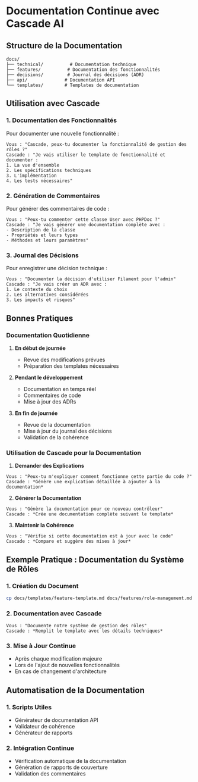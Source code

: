 # Documentation Continue avec Cascade AI

## Structure de la Documentation

```
docs/
├── technical/          # Documentation technique
├── features/          # Documentation des fonctionnalités
├── decisions/         # Journal des décisions (ADR)
├── api/              # Documentation API
└── templates/        # Templates de documentation
```

## Utilisation avec Cascade

### 1. Documentation des Fonctionnalités
Pour documenter une nouvelle fonctionnalité :
```conversation
Vous : "Cascade, peux-tu documenter la fonctionnalité de gestion des rôles ?"
Cascade : "Je vais utiliser le template de fonctionnalité et documenter :
1. La vue d'ensemble
2. Les spécifications techniques
3. L'implémentation
4. Les tests nécessaires"
```

### 2. Génération de Commentaires
Pour générer des commentaires de code :
```conversation
Vous : "Peux-tu commenter cette classe User avec PHPDoc ?"
Cascade : "Je vais générer une documentation complète avec :
- Description de la classe
- Propriétés et leurs types
- Méthodes et leurs paramètres"
```

### 3. Journal des Décisions
Pour enregistrer une décision technique :
```conversation
Vous : "Documenter la décision d'utiliser Filament pour l'admin"
Cascade : "Je vais créer un ADR avec :
1. Le contexte du choix
2. Les alternatives considérées
3. Les impacts et risques"
```

## Bonnes Pratiques

### Documentation Quotidienne
1. **En début de journée**
   - Revue des modifications prévues
   - Préparation des templates nécessaires

2. **Pendant le développement**
   - Documentation en temps réel
   - Commentaires de code
   - Mise à jour des ADRs

3. **En fin de journée**
   - Revue de la documentation
   - Mise à jour du journal des décisions
   - Validation de la cohérence

### Utilisation de Cascade pour la Documentation

1. **Demander des Explications**
```conversation
Vous : "Peux-tu m'expliquer comment fonctionne cette partie du code ?"
Cascade : *Génère une explication détaillée à ajouter à la documentation*
```

2. **Générer la Documentation**
```conversation
Vous : "Génère la documentation pour ce nouveau contrôleur"
Cascade : *Crée une documentation complète suivant le template*
```

3. **Maintenir la Cohérence**
```conversation
Vous : "Vérifie si cette documentation est à jour avec le code"
Cascade : *Compare et suggère des mises à jour*
```

## Exemple Pratique : Documentation du Système de Rôles

### 1. Création du Document
```bash
cp docs/templates/feature-template.md docs/features/role-management.md
```

### 2. Documentation avec Cascade
```conversation
Vous : "Documente notre système de gestion des rôles"
Cascade : *Remplit le template avec les détails techniques*
```

### 3. Mise à Jour Continue
- Après chaque modification majeure
- Lors de l'ajout de nouvelles fonctionnalités
- En cas de changement d'architecture

## Automatisation de la Documentation

### 1. Scripts Utiles
- Générateur de documentation API
- Validateur de cohérence
- Générateur de rapports

### 2. Intégration Continue
- Vérification automatique de la documentation
- Génération de rapports de couverture
- Validation des commentaires
